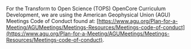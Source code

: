 For the Transform to Open Science (TOPS) OpenCore Curriculum Development, we are using the American Geophysical Union (AGU) Meetings Code of Conduct found at: [https://www.agu.org/Plan-for-a-Meeting/AGUMeetings/Meetings-Resources/Meetings-code-of-conduct](https://www.agu.org/Plan-for-a-Meeting/AGUMeetings/Meetings-Resources/Meetings-code-of-conduct).
